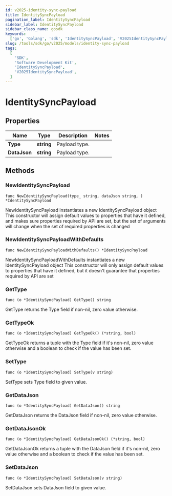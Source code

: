 ```yaml
---
id: v2025-identity-sync-payload
title: IdentitySyncPayload
pagination_label: IdentitySyncPayload
sidebar_label: IdentitySyncPayload
sidebar_class_name: gosdk
keywords:
  ['go', 'Golang', 'sdk', 'IdentitySyncPayload', 'V2025IdentitySyncPayload']
slug: /tools/sdk/go/v2025/models/identity-sync-payload
tags:
  [
    'SDK',
    'Software Development Kit',
    'IdentitySyncPayload',
    'V2025IdentitySyncPayload',
  ]
---
```


# IdentitySyncPayload

## Properties

| Name         | Type       | Description   | Notes |
| ------------ | ---------- | ------------- | ----- |
| **Type**     | **string** | Payload type. |
| **DataJson** | **string** | Payload type. |

## Methods

### NewIdentitySyncPayload

`func NewIdentitySyncPayload(type_ string, dataJson string, ) *IdentitySyncPayload`

NewIdentitySyncPayload instantiates a new IdentitySyncPayload object This constructor will assign default values to properties that have it defined, and makes sure properties required by API are set, but the set of arguments will change when the set of required properties is changed

### NewIdentitySyncPayloadWithDefaults

`func NewIdentitySyncPayloadWithDefaults() *IdentitySyncPayload`

NewIdentitySyncPayloadWithDefaults instantiates a new IdentitySyncPayload object This constructor will only assign default values to properties that have it defined, but it doesn't guarantee that properties required by API are set

### GetType

`func (o *IdentitySyncPayload) GetType() string`

GetType returns the Type field if non-nil, zero value otherwise.

### GetTypeOk

`func (o *IdentitySyncPayload) GetTypeOk() (*string, bool)`

GetTypeOk returns a tuple with the Type field if it's non-nil, zero value otherwise and a boolean to check if the value has been set.

### SetType

`func (o *IdentitySyncPayload) SetType(v string)`

SetType sets Type field to given value.

### GetDataJson

`func (o *IdentitySyncPayload) GetDataJson() string`

GetDataJson returns the DataJson field if non-nil, zero value otherwise.

### GetDataJsonOk

`func (o *IdentitySyncPayload) GetDataJsonOk() (*string, bool)`

GetDataJsonOk returns a tuple with the DataJson field if it's non-nil, zero value otherwise and a boolean to check if the value has been set.

### SetDataJson

`func (o *IdentitySyncPayload) SetDataJson(v string)`

SetDataJson sets DataJson field to given value.
